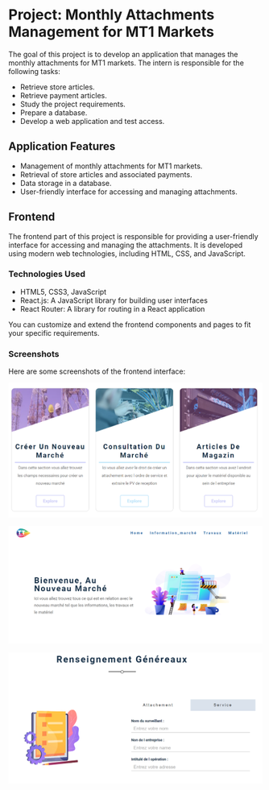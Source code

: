 # Project: Monthly Attachments Management for MT1 Markets

The goal of this project is to develop an application that manages the monthly attachments for MT1 markets. The intern is responsible for the following tasks:

- Retrieve store articles.
- Retrieve payment articles.
- Study the project requirements.
- Prepare a database.
- Develop a web application and test access.

## Application Features

- Management of monthly attachments for MT1 markets.
- Retrieval of store articles and associated payments.
- Data storage in a database.
- User-friendly interface for accessing and managing attachments.

## Frontend

The frontend part of this project is responsible for providing a user-friendly interface for accessing and managing the attachments. It is developed using modern web technologies, including HTML, CSS, and JavaScript.


### Technologies Used

- HTML5, CSS3, JavaScript
- React.js: A JavaScript library for building user interfaces
- React Router: A library for routing in a React application

You can customize and extend the frontend components and pages to fit your specific requirements.

### Screenshots

Here are some screenshots of the frontend interface:

![home](readmeimages/home.png)

![newMarket](readmeimages/newMarket.png)

![attachement](readmeimages/att.png)


